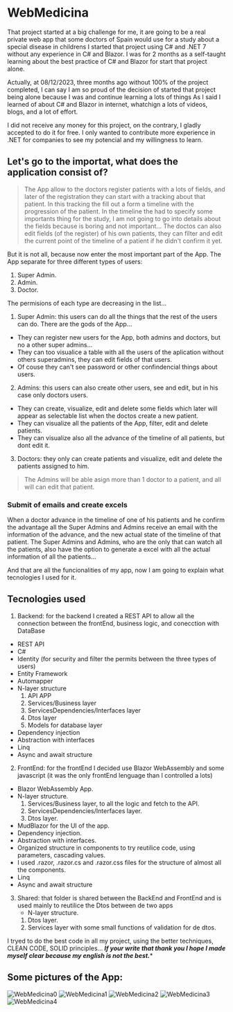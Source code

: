 # WebMedicina

That project started at a big challenge for me, it are going to be a real private web app that some doctors of Spain would use for a study about a special disease in childrens
I started that project using C# and .NET 7 without any experience in C# and Blazor. I was for 2 months as a self-taught learning about the best practice of C# and Blazor for start that project alone.

Actually, at 08/12/2023, three months ago without 100% of the project completed, I can say I am so proud of the decision of started that project being alone because I was and continue learning a lots of things
As I said I learned of about C# and Blazor in internet, whatchign a lots of videos, blogs, and a lot of effort.

I did not receive any money for this project, on the contrary, I gladly accepted to do it for free. I only wanted to contribute more experience in .NET for companies to see my potencial and my willingness to learn.

## Let's go to the importat, what does the application consist of?
  > The App allow to the doctors register patients with a lots of fields, and later of the registration they can start with a tracking about that patient. In this tracking the fill out a form a timeline
  > with the progression of the patient. In the timeline the had to specify some importants thing for the study, I am not going to go into details about the fields because is boring and not important...
  > The doctos can also edit fields (of the register) of his own patients, they can filter and edit the current point of the timeline of a patient if he didn't confirm it yet.

But it is not all, because now enter the most important part of the App. The App separate for three different types of users:
1. Super Admin.
2. Admin.
3. Doctor.

The permisions of each type are decreasing in the list... 
1. Super Admin: this users can do all the things that the rest of the users can do. There are the gods of the App...
  - They can register new users for the App, both admins and doctors, but no a other super admins...
  - They can too visualice a table with all the users of the aplication without others superadmins, they can edit fields of that users.
  - Of couse they can't see password or other confindencial things about users.
2. Admins: this users can also create other users, see and edit, but in his case only doctors users.
  - They can create, visualize, edit and delete some fields which later will appear as selectable list when the doctos create a new patient.
  - They can visualize all the patients of the App, filter, edit and delete patients.
  - They can visualize also all the advance of the timeline of all patients, but dont edit it.
3. Doctors: they only can create patients and visualize, edit and delete the patients assigned to him.

  > The Admins will be able asign more than 1 doctor to a patient, and all will can edit that patient.

### Submit of emails and create excels
When a doctor advance in the timeline of one of his patients and he confirm the advantage all the Super Admins and Admins receive an email with the information of the advance, and the new actual state of the timeline of that patient.
The Super Admins and Admins, who are the only that can watch all the patients, also have the option to generate a excel with all the actual information of all the patients...

And that are all the funcionalities of my app, now I am going to explain what tecnologies I used for it.

## Tecnologies used
1. Backend: for the backend I created a REST API to allow all the connection between the frontEnd, business logic, and conecction with DataBase
  - REST API
  - C#
  - Identity (for security and filter the permits between the three types of users)
  - Entity Framework
  - Automapper
  - N-layer structure
    1. API APP
    2. Services/Business layer
    3. ServicesDependencies/Interfaces layer
    4. Dtos layer
    5. Models for database layer
  - Dependency injection
  - Abstraction with interfaces
  - Linq
  - Async and await structure

2. FrontEnd: for the frontEnd I decided use Blazor WebAssembly and some javascript (it was the only frontEnd lenguage than I controlled a lots)
  - Blazor WebAssembly App.
  - N-layer structure.
    1. Services/Business layer, to all the logic and fetch to the API.
    2. ServicesDependencies/Interfaces layer.
    3. Dtos layer.
  - MudBlazor for the UI of the app.
  - Dependency injection.
  - Abstraction with interfaces.
  - Organized structure in components to try reutilice code, using parameters, cascading values.
  - I used .razor, .razor.cs and .razor.css files for the structure of almost all the components.
  - Linq
  - Async and await structure

3. Shared: that folder is shared between the BackEnd and FrontEnd and is used mainly to reutilice the Dtos between de two apps
   - N-layer structure.
    1. Dtos layer.
    2. Services layer with some small functions of validation for de dtos.
  
I tryed to do the best code in all my project, using the better techniques, CLEAN CODE, SOLID principles...
***If your write that thank you I hope I made myself clear because my english is not the best.****

## Some pictures of the App: 
![WebMedicina0](https://github.com/Amimbrer/WebMedicina/assets/136268910/b5553272-74a2-47ba-b2b3-9e0df8b02d2c)
![WebMedicina1](https://github.com/Amimbrer/WebMedicina/assets/136268910/28665e8f-a320-4c12-9cb3-748bbb613469)
![WebMedicina2](https://github.com/Amimbrer/WebMedicina/assets/136268910/e9ea9c2d-be80-4ca6-a7a3-c5c2d8a932b9)
![WebMedicina3](https://github.com/Amimbrer/WebMedicina/assets/136268910/ef966251-80a0-4630-9d01-ee9da68d407d)
![WebMedicina4](https://github.com/Amimbrer/WebMedicina/assets/136268910/5d74dab7-5460-44cd-989e-6cdfd0e9cdf3)
